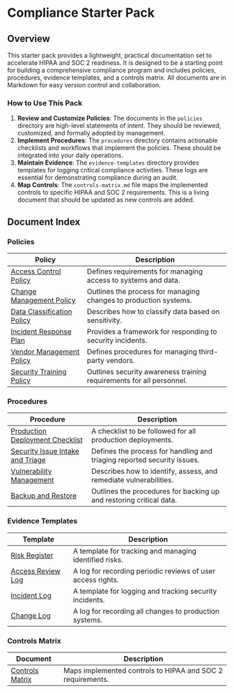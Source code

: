 # Compliance Starter Pack

## Overview

This starter pack provides a lightweight, practical documentation set to accelerate HIPAA and SOC 2 readiness. It is designed to be a starting point for building a comprehensive compliance program and includes policies, procedures, evidence templates, and a controls matrix. All documents are in Markdown for easy version control and collaboration.

### How to Use This Pack

1.  **Review and Customize Policies**: The documents in the `policies` directory are high-level statements of intent. They should be reviewed, customized, and formally adopted by management.
2.  **Implement Procedures**: The `procedures` directory contains actionable checklists and workflows that implement the policies. These should be integrated into your daily operations.
3.  **Maintain Evidence**: The `evidence-templates` directory provides templates for logging critical compliance activities. These logs are essential for demonstrating compliance during an audit.
4.  **Map Controls**: The `controls-matrix.md` file maps the implemented controls to specific HIPAA and SOC 2 requirements. This is a living document that should be updated as new controls are added.

## Document Index

### Policies

| Policy | Description |
| --- | --- |
| [Access Control Policy](./policies/access-control-policy.md) | Defines requirements for managing access to systems and data. |
| [Change Management Policy](./policies/change-management-policy.md) | Outlines the process for managing changes to production systems. |
| [Data Classification Policy](./policies/data-classification-policy.md) | Describes how to classify data based on sensitivity. |
| [Incident Response Plan](./policies/incident-response-plan.md) | Provides a framework for responding to security incidents. |
| [Vendor Management Policy](./policies/vendor-management-policy.md) | Defines procedures for managing third-party vendors. |
| [Security Training Policy](./policies/security-training-policy.md) | Outlines security awareness training requirements for all personnel. |

### Procedures

| Procedure | Description |
| --- | --- |
| [Production Deployment Checklist](./procedures/production-deployment-checklist.md) | A checklist to be followed for all production deployments. |
| [Security Issue Intake and Triage](./procedures/security-issue-intake-and-triage.md) | Defines the process for handling and triaging reported security issues. |
| [Vulnerability Management](./procedures/vulnerability-management.md) | Describes how to identify, assess, and remediate vulnerabilities. |
| [Backup and Restore](./procedures/backup-and-restore.md) | Outlines the procedures for backing up and restoring critical data. |

### Evidence Templates

| Template | Description |
| --- | --- |
| [Risk Register](./evidence-templates/risk-register.csv) | A template for tracking and managing identified risks. |
| [Access Review Log](./evidence-templates/access-review-log.csv) | A log for recording periodic reviews of user access rights. |
| [Incident Log](./evidence-templates/incident-log.csv) | A template for logging and tracking security incidents. |
| [Change Log](./evidence-templates/change-log.csv) | A log for recording all changes to production systems. |

### Controls Matrix

| Document | Description |
| --- | --- |
| [Controls Matrix](./controls-matrix.md) | Maps implemented controls to HIPAA and SOC 2 requirements. |

